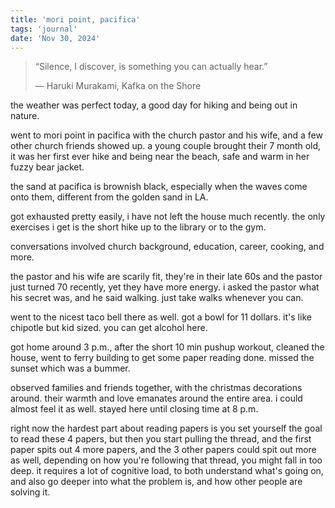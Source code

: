 ```yaml
---
title: 'mori point, pacifica'
tags: 'journal'
date: 'Nov 30, 2024'
---
```


> “Silence, I discover, is something you can actually hear.”
>
> ― Haruki Murakami, Kafka on the Shore

the weather was perfect today, a good day for hiking and being out in nature.

went to mori point in pacifica with the church pastor and his wife, and a few other church friends showed up. a young couple brought their 7 month old, it was her first ever hike and being near the beach, safe and warm in her fuzzy bear jacket.

the sand at pacifica is brownish black, especially when the waves come onto them, different from the golden sand in LA.

got exhausted pretty easily, i have not left the house much recently. the only exercises i get is the short hike up to the library or to the gym.

conversations involved church background, education, career, cooking, and more.

the pastor and his wife are scarily fit, they're in their late 60s and the pastor just turned 70 recently, yet they have more energy. i asked the pastor what his secret was, and he said walking. just take walks whenever you can.

went to the nicest taco bell there as well. got a bowl for 11 dollars. it's like chipotle but kid sized. you can get alcohol here.

got home around 3 p.m., after the short 10 min pushup workout, cleaned the house, went to ferry building to get some paper reading done. missed the sunset which was a bummer.

observed families and friends together, with the christmas decorations around. their warmth and love emanates around the entire area. i could almost feel it as well. stayed here until closing time at 8 p.m.

right now the hardest part about reading papers is you set yourself the goal to read these 4 papers, but then you start pulling the thread, and the first paper spits out 4 more papers, and the 3 other papers could spit out more as well, depending on how you're following that thread, you might fall in too deep. it requires a lot of cognitive load, to both understand what's going on, and also go deeper into what the problem is, and how other people are solving it.
